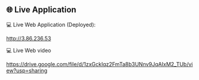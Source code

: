 ## 🌐 Live Application  


💻 Live Web Application (Deployed):

http://3.86.236.53

💻 Live Web video

https://drive.google.com/file/d/1zxGckIqz2FmTa8b3UNnv9JqAIxM2_TUb/view?usp=sharing

